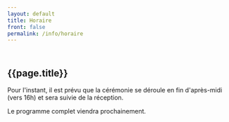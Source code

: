 ```yaml
---
layout: default
title: Horaire
front: false
permalink: /info/horaire
---
```




## <i class="fa fa-clock title-icon"></i> <br> {{page.title}}

Pour l'instant, il est prévu que la cérémonie se déroule en fin d'après-midi (vers 16h) et sera suivie de la réception. 

Le programme complet viendra prochainement.




